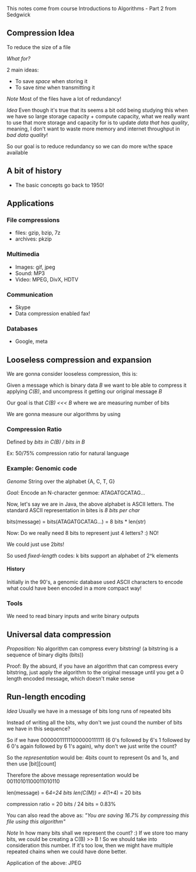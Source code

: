 This notes come from course Introductions to Algorithms - Part 2 from Sedgwick

## Compression Idea

To reduce the size of a file

*What for?*

2 main ideas:

- To save *space* when storing it
- To save *time* when transmitting it

*Note* Most of the files have a lot of redundancy!


*Idea* Even though it's true that its seems a bit odd being studying this when we have so large
storage capacity + compute capacity, what we really want to use that more storage and capacity for
is to update *data that has quality*, meaning, I don't want to waste more memory and internet 
throughput in *bad data quality*!

So our goal is to reduce redundancy so we can do more w/the space available

## A bit of history

- The basic concepts go back to 1950!

## Applications

### File compressions

- files: gzip, bzip, 7z
- archives: pkzip

### Multimedia

- Images: gif, jpeg
- Sound: MP3
- Video: MPEG, DivX, HDTV

### Communication

- Skype
- Data compression enabled fax!

### Databases

- Google, meta

## Looseless compression and expansion

We are gonna consider looseless compression, this is:

Given a message which is binary data _B_ 
we want to ble able to compress it applying _C(B)_,
and uncompress it getting our original message _B_

Our goal is that _C(B) <<< B_ where we are measuring 
number of bits

We are gonna measure our algorithms by using

### Compression Ratio

Defined by _bits in C(B) / bits in B_

Ex: 50/75% compression ratio for natural language

### Example: Genomic code

*Genome* String over the alphabet {A, C, T, G}

*Goal:* Encode an N-character genmoe: ATAGATGCATAG...

Now, let's say we are in Java, the above alphabet is ASCII letters. The standard ASCII 
representation in bites is *8 bits per char*

bits(message) = bits(ATAGATGCATAG...) = 8 bits * len(str)

Now: Do we really need 8 bits to represent just 4 letters? :) NO!

We could just use 2bits!

So used *fixed-length* codes: k bits support an alphabet of 2^k elements


#### History

Initially in the 90's, a genomic database used ASCII characters to encode what could have been encoded
in a more compact way!


### Tools

We need to read binary inputs and write binary outputs

## Universal data compression

*Proposition:* No algorithm can compress every bitstring! (a bitstring is a sequence of binary digits (bits))

Proof: By the absurd, if you have an algorithm that can compress every bitstring, just apply the algorithm to the original 
message until you get a 0 length encoded message, which doesn't make sense



## Run-length encoding

*Idea* Usually we have in a message of bits long runs of repeated bits

Instead of writing all the bits, why don't we just cound the number of bits we have in this sequence?

So if we have 000000111111000000111111 (6 0's followed by 6's 1 followed by 6 0's again followed by 6 1's again), why don't
we just write the count?

So the *representation* would be: 4bits count to represent 0s and 1s, and then use [bit][count]

Therefore the above message representation would be 00110101100011010110

len(message) = 6*4=24 bits
len(C(M)) = 4*(1+4) = 20 bits

compression ratio = 20 bits / 24 bits = 0.83%

You can also read the above as: *"You are saving 16.7% by compressing this file using this algorithm"*

*Note* In how many bits shall we represent the count? :) If we store too many bits, we could be creating a C(B) >> B ! So 
we should take into consideration this number. If it's too low, then we might have multiple repeated chains when we could have
done better. 


Application of the above: JPEG





